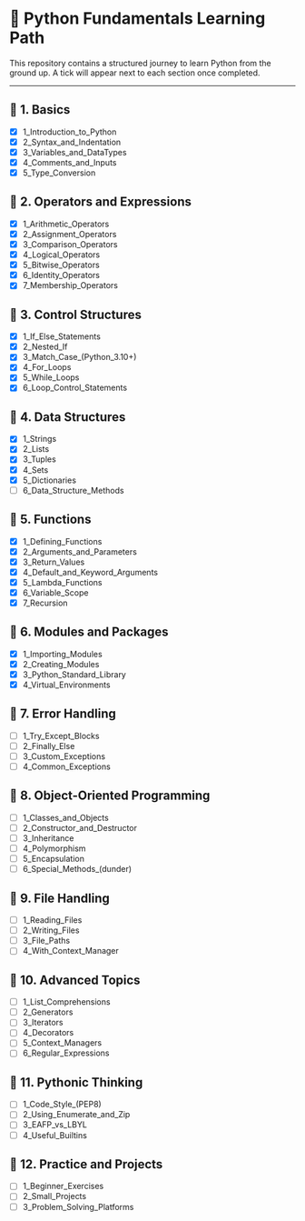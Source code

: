 # 📘 Python Fundamentals Learning Path

This repository contains a structured journey to learn Python from the ground up. A tick will appear next to each section once completed.

---

## 📂 1. Basics
- [x] 1_Introduction_to_Python
- [x] 2_Syntax_and_Indentation
- [x] 3_Variables_and_DataTypes
- [x] 4_Comments_and_Inputs
- [x] 5_Type_Conversion

## 📂 2. Operators and Expressions
- [x] 1_Arithmetic_Operators
- [x] 2_Assignment_Operators
- [x] 3_Comparison_Operators
- [x] 4_Logical_Operators
- [x] 5_Bitwise_Operators
- [x] 6_Identity_Operators
- [x] 7_Membership_Operators

## 📂 3. Control Structures
- [x] 1_If_Else_Statements
- [x] 2_Nested_If
- [x] 3_Match_Case_(Python_3.10+)
- [x] 4_For_Loops
- [x] 5_While_Loops
- [x] 6_Loop_Control_Statements  <!-- break, continue, pass -->

## 📂 4. Data Structures
- [x] 1_Strings
- [x] 2_Lists
- [x] 3_Tuples
- [x] 4_Sets
- [x] 5_Dictionaries
- [ ] 6_Data_Structure_Methods

## 📂 5. Functions
- [x] 1_Defining_Functions
- [x] 2_Arguments_and_Parameters
- [x] 3_Return_Values
- [x] 4_Default_and_Keyword_Arguments
- [x] 5_Lambda_Functions
- [x] 6_Variable_Scope
- [x] 7_Recursion

## 📂 6. Modules and Packages
- [x] 1_Importing_Modules
- [x] 2_Creating_Modules
- [x] 3_Python_Standard_Library
- [x] 4_Virtual_Environments

## 📂 7. Error Handling
- [ ] 1_Try_Except_Blocks
- [ ] 2_Finally_Else
- [ ] 3_Custom_Exceptions
- [ ] 4_Common_Exceptions

## 📂 8. Object-Oriented Programming
- [ ] 1_Classes_and_Objects
- [ ] 2_Constructor_and_Destructor
- [ ] 3_Inheritance
- [ ] 4_Polymorphism
- [ ] 5_Encapsulation
- [ ] 6_Special_Methods_(dunder)

## 📂 9. File Handling
- [ ] 1_Reading_Files
- [ ] 2_Writing_Files
- [ ] 3_File_Paths
- [ ] 4_With_Context_Manager

## 📂 10. Advanced Topics
- [ ] 1_List_Comprehensions
- [ ] 2_Generators
- [ ] 3_Iterators
- [ ] 4_Decorators
- [ ] 5_Context_Managers
- [ ] 6_Regular_Expressions

## 📂 11. Pythonic Thinking
- [ ] 1_Code_Style_(PEP8)
- [ ] 2_Using_Enumerate_and_Zip
- [ ] 3_EAFP_vs_LBYL
- [ ] 4_Useful_Builtins

## 📂 12. Practice and Projects
- [ ] 1_Beginner_Exercises
- [ ] 2_Small_Projects
- [ ] 3_Problem_Solving_Platforms
